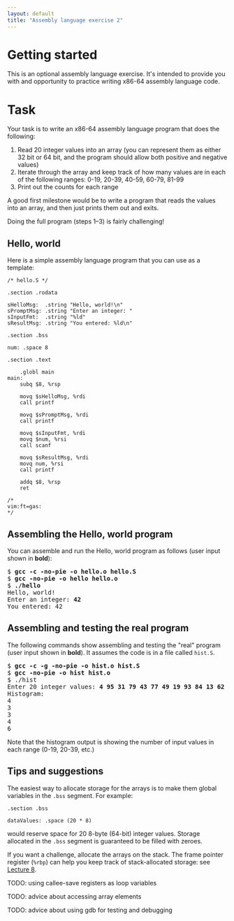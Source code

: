 ```yaml
---
layout: default
title: "Assembly language exercise 2"
---
```


# Getting started

This is an optional assembly language exercise.  It's intended to provide you with and opportunity to practice writing x86-64 assembly language code.

# Task

Your task is to write an x86-64 assembly language program that does the following:

1. Read 20 integer values into an array (you can represent them as either 32 bit or 64 bit, and the program should allow both positive and negative values)
2. Iterate through the array and keep track of how many values are in each of the following ranges: 0-19, 20-39, 40-59, 60-79, 81-99
3. Print out the counts for each range

A good first milestone would be to write a program that reads the values into an array, and then just prints them out and exits.

Doing the full program (steps 1–3) is fairly challenging!

## Hello, world

Here is a simple assembly language program that you can use as a template:

```
/* hello.S */

.section .rodata

sHelloMsg:  .string "Hello, world!\n"
sPromptMsg: .string "Enter an integer: "
sInputFmt:  .string "%ld"
sResultMsg: .string "You entered: %ld\n"

.section .bss

num: .space 8

.section .text

	.globl main
main:
	subq $8, %rsp

	movq $sHelloMsg, %rdi
	call printf

	movq $sPromptMsg, %rdi
	call printf

	movq $sInputFmt, %rdi
	movq $num, %rsi
	call scanf

	movq $sResultMsg, %rdi
	movq num, %rsi
	call printf

	addq $8, %rsp
	ret

/*
vim:ft=gas:
*/
```

## Assembling the Hello, world program

You can assemble and run the Hello, world program as follows (user input shown in **bold**):

<div class="highlighter-rouge"><pre>
$ <b>gcc -c -no-pie -o hello.o hello.S</b>
$ <b>gcc -no-pie -o hello hello.o</b>
$ <b>./hello</b>
Hello, world!
Enter an integer: <b>42</b>
You entered: 42
</pre></div>

## Assembling and testing the real program

The following commands show assembling and testing the "real" program (user input shown in **bold**).  It assumes the code is in a file called `hist.S`.

<div class="highlighter-rouge"><pre>
$ <b>gcc -c -g -no-pie -o hist.o hist.S</b>
$ <b>gcc -no-pie -o hist hist.o</b>
$ ./hist
Enter 20 integer values: <b>4 95 31 79 43 77 49 19 93 84 13 62 84 30 42 67 23 1 81 95</b>
Histogram:
4
3
3
4
6
</pre></div>

Note that the histogram output is showing the number of input values in each range (0-19, 20-39, etc.)

## Tips and suggestions

The easiest way to allocate storage for the arrays is to make them global variables in the `.bss` segment.  For example:

```
.section .bss

dataValues: .space (20 * 8)
```

would reserve space for 20 8-byte (64-bit) integer values.  Storage allocated in the `.bss` segment is guaranteed to be filled with zeroes.

If you want a challenge, allocate the arrays on the stack.  The frame pointer register (`%rbp`) can help you keep track of stack-allocated storage: see [Lecture 8](../lectures/lecture08-public.pdf).

TODO: using callee-save registers as loop variables

TODO: advice about accessing array elements

TODO: advice about using gdb for testing and debugging
